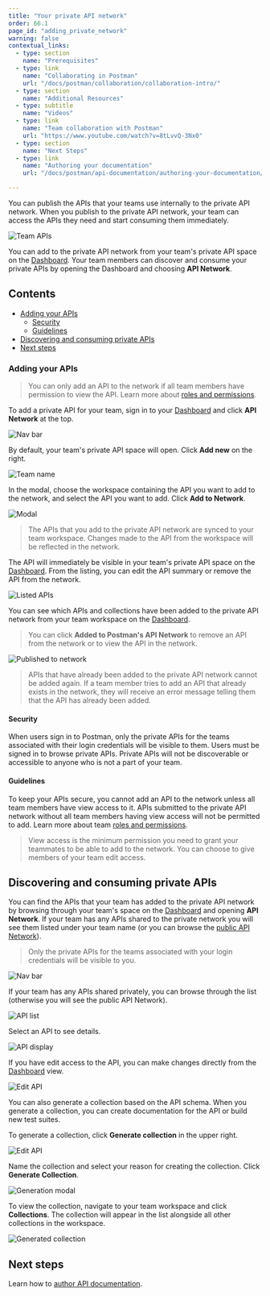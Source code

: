 ```yaml
---
title: "Your private API network"
order: 66.1
page_id: "adding_private_network"
warning: false
contextual_links:
  - type: section
    name: "Prerequisites"
  - type: link
    name: "Collaborating in Postman"
    url: "/docs/postman/collaboration/collaboration-intro/"
  - type: section
    name: "Additional Resources"
  - type: subtitle
    name: "Videos"
  - type: link
    name: "Team collaboration with Postman"
    url: "https://www.youtube.com/watch?v=8tLvvQ-3Nx0"
  - type: section
    name: "Next Steps"
  - type: link
    name: "Authoring your documentation"
    url: "/docs/postman/api-documentation/authoring-your-documentation/"

---
```


You can publish the APIs that your teams use internally to the private API network. When you publish to the private API network, your team can access the APIs they need and start consuming them immediately.

![Team APIs](https://assets.postman.com/postman-docs/Private+APIs.jpg)

You can add to the private API network from your team's private API space on the [Dashboard](https://go.postman.co). Your team members can discover and consume your private APIs by opening the Dashboard and choosing __API Network__.

## Contents

* [Adding your APIs](#adding-your-apis)
    * [Security](#security)
    * [Guidelines](#guidelines)
* [Discovering and consuming private APIs](#discovering-and-consuming-private-apis)
* [Next steps](#next-steps)

### Adding your APIs

> You can only add an API to the network if all team members have permission to view the API. Learn more about [roles and permissions](/docs/postman/collaboration/roles-and-permissions/).

To add a private API for your team, sign in to your [Dashboard](https://go.postman.co) and click **API Network** at the top.

![Nav bar](https://assets.postman.com/postman-docs/Network+in+nav+bar.jpg)

By default, your team's private API space will open. Click **Add new** on the right.

![Team name](https://assets.postman.com/postman-docs/Add+new+button.jpg)

In the modal, choose the workspace containing the API you want to add to the network, and select the API you want to add. Click **Add to Network**.

![Modal](https://assets.postman.com/postman-docs/Add+to+network+modal.jpg)

> The APIs that you add to the private API network are synced to your team workspace. Changes made to the API from the workspace will be reflected in the network.

The API will immediately be visible in your team's private API space on the [Dashboard](https://go.postman.co). From the listing, you can edit the API summary or remove the API from the network.

![Listed APIs](https://assets.postman.com/postman-docs/Private+API+listing+and+modifying.jpg)

You can see which APIs and collections have been added to the private API network from your team workspace on the [Dashboard](https://go.postman.co).

> You can click **Added to Postman's API Network** to remove an API from the network or to view the API in the network.

![Published to network](https://assets.postman.com/postman-docs/Added+to+private+network.jpg)

> APIs that have already been added to the private API network cannot be added again. If a team member tries to add an API that already exists in the network, they will receive an error message telling them that the API has already been added.

#### Security

When users sign in to Postman, only the private APIs for the teams associated with their login credentials will be visible to them. Users must be signed in to browse private APIs. Private APIs will not be discoverable or accessible to anyone who is not a part of your team.

#### Guidelines

To keep your APIs secure, you cannot add an API to the network unless all team members have view access to it. APIs submitted to the private API network without all team members having view access will not be permitted to add. Learn more about team [roles and permissions](/docs/postman/collaboration/roles-and-permissions/).

> View access is the minimum permission you need to grant your teammates to be able to add to the network. You can choose to give members of your team edit access.

## Discovering and consuming private APIs

You can find the APIs that your team has added to the private API network by browsing through your team's space on the [Dashboard](https://go.postman.co) and opening __API Network__. If your team has any APIs shared to the private network you will see them listed under your team name (or you can browse the [public API Network](/docs/postman-for-publishers/api-network/add-api-network/)).

> Only the private APIs for the teams associated with your login credentials will be visible to you.

![Nav bar](https://assets.postman.com/postman-docs/Network+in+nav+bar.jpg)

If your team has any APIs shared privately, you can browse through the list (otherwise you will see the public API Network).

![API list](https://assets.postman.com/postman-docs/Private+API+listings.jpg)

Select an API to see details.

![API display](https://assets.postman.com/postman-docs/Private+API+display.jpg)

If you have edit access to the API, you can make changes directly from the [Dashboard](https://go.postman.co) view.

![Edit API](https://assets.postman.com/postman-docs/Private+API+gif.gif)

You can also generate a collection based on the API schema. When you generate a collection, you can create documentation for the API or build new test suites.

To generate a collection, click **Generate collection** in the upper right.

![Edit API](https://assets.postman.com/postman-docs/Generate+collection+button.jpg)

Name the collection and select your reason for creating the collection. Click **Generate Collection**.

![Generation modal](https://assets.postman.com/postman-docs/Collection+generation+modal.jpg)

To view the collection, navigate to your team workspace and click **Collections**. The collection will appear in the list alongside all other collections in the workspace.

![Generated collection](https://assets.postman.com/postman-docs/Generated+collection+on+dashboard.jpg)

## Next steps

Learn how to [author API documentation](/docs/postman/api-documentation/authoring-your-documentation/).
